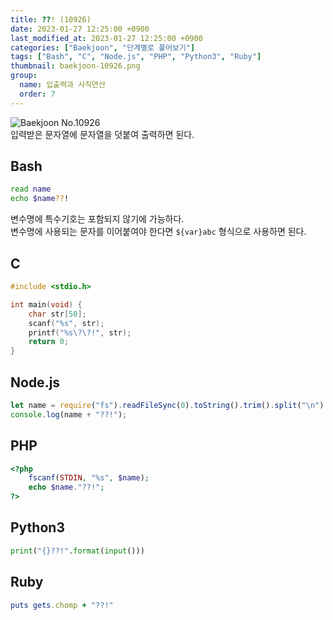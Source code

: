 ```yaml
---
title: ??! (10926)
date: 2023-01-27 12:25:00 +0900
last_modified_at: 2023-01-27 12:25:00 +0900
categories: ["Baekjoon", "단계별로 풀어보기"]
tags: ["Bash", "C", "Node.js", "PHP", "Python3", "Ruby"]
thumbnail: baekjoon-10926.png
group:
  name: 입출력과 사칙연산
  order: 7
---
```


![Baekjoon No.10926](baekjoon-10926.png)  
입력받은 문자열에 문자열을 덧붙여 출력하면 된다.

## Bash
```bash
read name
echo $name??!
```
변수명에 특수기호는 포함되지 않기에 가능하다.  
변수명에 사용되는 문자를 이어붙여야 한다면 `${var}abc` 형식으로 사용하면 된다.

## C
```c
#include <stdio.h>

int main(void) {
	char str[50];
	scanf("%s", str);
	printf("%s\?\?!", str);
	return 0;
}
```

## Node.js
```javascript
let name = require("fs").readFileSync(0).toString().trim().split("\n")[0];
console.log(name + "??!");
```

## PHP
```php
<?php
	fscanf(STDIN, "%s", $name);
	echo $name."??!";
?>
```

## Python3
```python
print("{}??!".format(input()))
```

## Ruby
```ruby
puts gets.chomp + "??!"
```
